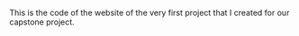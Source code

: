 This is the code of the website of the very first project that I created for our capstone project. 


